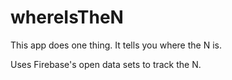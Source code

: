 # whereIsTheN

This app does one thing. 
It tells you where the N is. 

Uses Firebase's open data sets to track the N.
